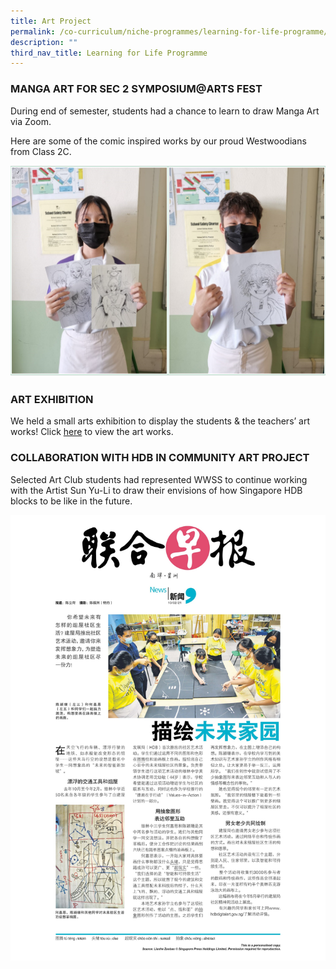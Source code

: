 ```yaml
---
title: Art Project
permalink: /co-curriculum/niche-programmes/learning-for-life-programme/art-project/
description: ""
third_nav_title: Learning for Life Programme
---
```

### MANGA ART FOR SEC 2 SYMPOSIUM@ARTS FEST


During end of semester, students had a chance to learn to draw Manga Art via Zoom.  
  
Here are some of the comic inspired works by our proud Westwoodians from Class 2C.

![](/images/manga%20art.png)

### ART EXHIBITION


We held a small arts exhibition to display the students & the teachers’ art works!  Click [here](https://www.instagram.com/tv/CW7ERgxFX9t/?hl=en) to view the art works.
   
  

### COLLABORATION WITH HDB IN COMMUNITY ART PROJECT


Selected Art Club students had represented WWSS to continue working with the Artist Sun Yu-Li to draw their envisions of how Singapore HDB blocks to be like in the future.

![](/images/art.jpg)
